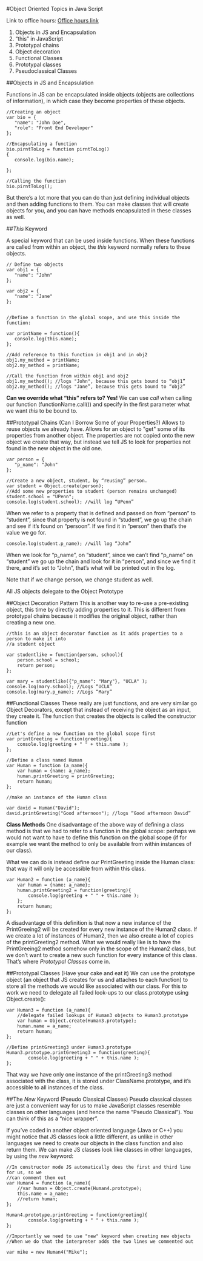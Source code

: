 #Object Oriented Topics in Java Script

Link to office hours: [Office hours link](https://plus.google.com/events/cvrejvitte5a37k1vfli1veler8)

1. Objects in JS and Encapsulation
2. “this” in JavaScript
3. Prototypal chains
4. Object decoration
5. Functional Classes
6. Prototypal classes
7. Pseudoclassical Classes

##Objects in JS and Encapsulation

Functions in JS can be encapsulated inside objects (objects are collections of information), in which case they become properties of these objects.
 
 ```
//Creating an object
var bio = {
	"name": "John Doe",
	"role": "Front End Developer"
};

//Encapsulating a function
bio.pirntToLog = function pirntToLog()
{
	console.log(bio.name);
	
};

//Calling the function
bio.pirntToLog();
```

But there’s a lot more that you can do than just defining individual objects and then adding functions to them. You can make classes that will create objects for you, and you can have methods encapsulated in these classes as well.

##*This* Keyword

A special keyword that can be used inside functions. When these functions are called from within an object, the *this* keyword normally refers to these objects. 

 ```
// Define two objects
var obj1 = {
	"name": "John"
};

var obj2 = {
	"name": "Jane"
};


//Define a function in the global scope, and use this inside the function:

var printName = function(){
	console.log(this.name);
};

//Add reference to this function in obj1 and in obj2
obj1.my_method = printName;
obj2.my_method = printName;

//Call the function from within obj1 and obj2
obj1.my_method(); //logs "John", because this gets bound to “obj1”
obj2.my_method(); //logs "Jane”, because this gets bound to “obj2”

```

**Can we override what “this” refers to? Yes!**
We can use *call* when calling our function (functionName.call()) and specify in the first parameter what we want *this* to be bound to.

##Prototypal Chains (Can I Borrow Some of your Properties?)
Allows to reuse objects we already have. Allows for an object to "get" some of its properties from another object. The properties are not copied onto the new object we create that way, but instead we tell JS to look for properties not found in the new object in the old one.

 ```
var person = {
	"p_name": "John"
};

//Create a new object, student, by “reusing” person.
var student = Object.create(person); 
//Add some new properties to student (person remains unchanged)
student.school = "UPenn";
console.log(student.school); //will log “UPenn”
```

When we refer to a property that is defined and passed on from “person” to “student”, since that property is not found in “student”, we go up the chain and see if it’s found on “persoon”. If we find it in “person” then that’s the value we go for.

```
console.log(student.p_name); //will log “John”
```

When we look for “p_name”, on “student”, since we can’t find “p_name” on “student” we go up the chain and look for it in “person”, and since we find it there, and it’s set to “John”, that’s what will be printed out in the log. 

Note that if we change person, we change student as well.

All JS objects delegate to the Object Prototype

##Object Decoration Pattern
This is another way to re-use a pre-existing object, this time by directly adding properties to it. This is different from prototypal chains because it modifies the original object, rather than creating a new one.

```
//this is an object decorator function as it adds properties to a person to make it into 
//a student object

var studentlike = function(person, school){
	person.school = school;
	return person;
};

var mary = studentlike({"p_name": "Mary"}, "UCLA" );
console.log(mary.school); //Logs “UCLA”
console.log(mary.p_name); //Logs “Mary”
```

##Functional Classes
These really are just functions, and are very similar go Object Decorators, except that instead of receiving the object as an input, they create it. The function that creates the objects is called the constructor function

```
//Let's define a new function on the global scope first
var printGreeting = function(greeting){
	console.log(greeting + " " + this.name );
};

//Define a class named Human
var Human = function (a_name){
	var human = {name: a_name};
	human.printGreeting = printGreeting;
	return human;
};

//make an instance of the Human class

var david = Human("David");
david.printGreeting("Good afternoon"); //logs “Good afternoon David”
```

**Class Methods**
One disadvantage of the above way of defining a class method is that we had to refer to a function in the global scope: perhaps we would not want to have to define this function on the global scope (if for example we want the method to only be available from within instances of our class).

What we can do is instead define our PrintGreeting inside the Human class: that way it will only be accessible from within this class.

```
var Human2 = function (a_name){
	var human = {name: a_name};
	human.printGreeting2 = function(greeting){
		console.log(greeting + " " + this.name );
	};
	return human;
};
```

A disadvantage of this definition is that now a new instance of the PrintGreeing2 will be created for every new  instance of the Human2 class. If we create a lot of instances of Human2, then we also create a lot of copies of the printGreeting2 method. What we would really like is to have the PrintGreeing2 method somehow only in the scope of the Human2 class, but we don’t want to create a new such function for every instance of this class. That’s where *Prototypal Classes* come in.

##Prototypal Classes (Have your cake and eat it)
We can use the prototype object (an object that JS creates for us and attaches to each function) to store all the methods we would like associated with our class. For this to work we need to delegate all failed look-ups to our class.prototype using Object.create():

```
var Human3 = function (a_name){
	//delegate failed lookups of Human3 objects to Human3.prototype
	var human = Object.create(Human3.prototype); 
	human.name = a_name;
	return human;
};

//Define printGreeting3 under Human3.prototype
Human3.prototype.printGreeting3 = function(greeting){
		console.log(greeting + " " + this.name );
};
```

That way we have only one instance of the printGreeting3 method associated with the class, it is stored under ClassName.prototype, and it’s accessible to all instances of the class.

##The *New* Keyword (Pseudo Classical Classes)
Pseudo classical classes are just a convenient way for us to make JavaScript classes resemble classes on other languages (and hence the name “Pseudo Classical”). You can think of this as a “nice wrapper”.

If you’ve coded in another object oriented language (Java or C++) you might notice that JS classes look a little different, as unlike in other languages we need to create our objects in the class function and also return them. We can make JS classes look like classes in other languages, by using the *new* keyword:

```
//In constructor mode JS automatically does the first and third line for us, so we 
//can comment them out
var Human4 = function (a_name){
	//var human = Object.create(Human4.prototype); 
	this.name = a_name;
	//return human;
};

Human4.prototype.printGreeting = function(greeting){
		console.log(greeting + " " + this.name );
};

//Importantly we need to use "new" keyword when creating new objects
//When we do that the interpreter adds the two lines we commented out

var mike = new Human4("Mike"); 
```
